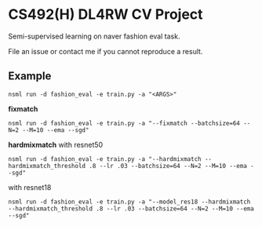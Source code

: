 # CS492(H) DL4RW CV Project
Semi-supervised learning on naver fashion eval task.

File an issue or contact me if you cannot reproduce a result.

## Example
```
nsml run -d fashion_eval -e train.py -a "<ARGS>"
```

**fixmatch**
```
nsml run -d fashion_eval -e train.py -a "--fixmatch --batchsize=64 --N=2 --M=10 --ema --sgd"
```


**hardmixmatch**
with resnet50
```
nsml run -d fashion_eval -e train.py -a "--hardmixmatch --hardmixmatch_threshold .8 --lr .03 --batchsize=64 --N=2 --M=10 --ema --sgd"
```

with resnet18
```
nsml run -d fashion_eval -e train.py -a "--model_res18 --hardmixmatch --hardmixmatch_threshold .8 --lr .03 --batchsize=64 --N=2 --M=10 --ema --sgd"
```
